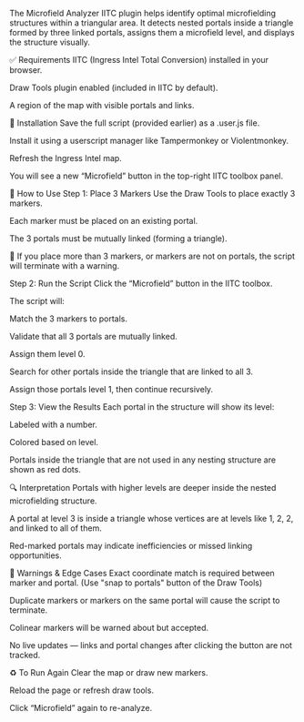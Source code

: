 The Microfield Analyzer IITC plugin helps identify optimal microfielding structures within a triangular area. It detects nested portals inside a triangle formed by three linked portals, assigns them a microfield level, and displays the structure visually.

✅ Requirements
IITC (Ingress Intel Total Conversion) installed in your browser.

Draw Tools plugin enabled (included in IITC by default).

A region of the map with visible portals and links.

🧾 Installation
Save the full script (provided earlier) as a .user.js file.

Install it using a userscript manager like Tampermonkey or Violentmonkey.

Refresh the Ingress Intel map.

You will see a new “Microfield” button in the top-right IITC toolbox panel.

🧭 How to Use
Step 1: Place 3 Markers
Use the Draw Tools to place exactly 3 markers.

Each marker must be placed on an existing portal.

The 3 portals must be mutually linked (forming a triangle).

🔴 If you place more than 3 markers, or markers are not on portals, the script will terminate with a warning.

Step 2: Run the Script
Click the “Microfield” button in the IITC toolbox.

The script will:

Match the 3 markers to portals.

Validate that all 3 portals are mutually linked.

Assign them level 0.

Search for other portals inside the triangle that are linked to all 3.

Assign those portals level 1, then continue recursively.

Step 3: View the Results
Each portal in the structure will show its level:

Labeled with a number.

Colored based on level.

Portals inside the triangle that are not used in any nesting structure are shown as red dots.

🔍 Interpretation
Portals with higher levels are deeper inside the nested microfielding structure.

A portal at level 3 is inside a triangle whose vertices are at levels like 1, 2, 2, and linked to all of them.

Red-marked portals may indicate inefficiencies or missed linking opportunities.

🛑 Warnings & Edge Cases
Exact coordinate match is required between marker and portal. (Use "snap to portals" button of the Draw Tools)

Duplicate markers or markers on the same portal will cause the script to terminate.

Colinear markers will be warned about but accepted.

No live updates — links and portal changes after clicking the button are not tracked.

♻️ To Run Again
Clear the map or draw new markers.

Reload the page or refresh draw tools.

Click “Microfield” again to re-analyze.

